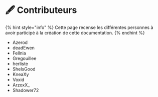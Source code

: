 # 🖋️ Contributeurs

{% hint style="info" %}
Cette page recense les différentes personnes à avoir participé à la création de cette documentation.
{% endhint %}

* Azerod
* deadEwen
* Fellnia
* Gregouillee
* herliste
* SheIsGood
* KneaXy
* Voxid
* ArzoxX_
* Shadower72
